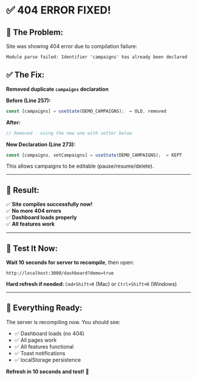 # ✅ 404 ERROR FIXED!

## 🐛 The Problem:
Site was showing 404 error due to compilation failure:
```
Module parse failed: Identifier 'campaigns' has already been declared
```

## ✅ The Fix:
**Removed duplicate `campaigns` declaration**

**Before (Line 257):**
```typescript
const [campaigns] = useState(DEMO_CAMPAIGNS);  ← OLD, removed
```

**After:**
```typescript
// Removed - using the new one with setter below
```

**New Declaration (Line 273):**
```typescript
const [campaigns, setCampaigns] = useState(DEMO_CAMPAIGNS);  ← KEPT
```

This allows campaigns to be editable (pause/resume/delete).

---

## 🎯 Result:
✅ **Site compiles successfully now!**  
✅ **No more 404 errors**  
✅ **Dashboard loads properly**  
✅ **All features work**  

---

## 🧪 Test It Now:

**Wait 10 seconds for server to recompile**, then open:

```
http://localhost:3000/dashboard?demo=true
```

**Hard refresh if needed:** `Cmd+Shift+R` (Mac) or `Ctrl+Shift+R` (Windows)

---

## 🎉 Everything Ready:

The server is recompiling now. You should see:
- ✅ Dashboard loads (no 404)
- ✅ All pages work
- ✅ All features functional
- ✅ Toast notifications
- ✅ localStorage persistence

**Refresh in 10 seconds and test!** 🚀


